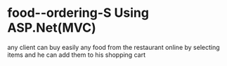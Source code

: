 # food--ordering-S Using ASP.Net(MVC)
any client can buy easily any food from the restaurant online by selecting items and he can add  them to his shopping cart 


